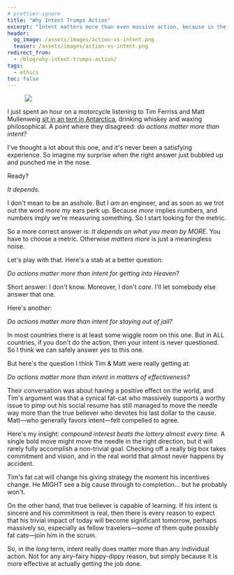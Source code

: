 ```yaml
---
# prettier-ignore
title: "Why Intent Trumps Action"
excerpt: "Intent matters more than even massive action, because in the long term it is more effective at actually getting the job done."
header:
  og_image: /assets/images/action-vs-intent.png
  teaser: /assets/images/action-vs-intent.png
redirect_from:
  - /blog/why-intent-trumps-action/
tags:
  - ethics
toc: false
---
```


<figure class="align-left drop-image">
    <img src="/assets/images/action-vs-intent.png">
</figure>

I just spent an hour on a motorcycle listening to Tim Ferriss and Matt
Mullenweig
[sit in an tent in Antarctica](https://tim.blog/2022/03/09/matt-mullenweg-antarctica/),
drinking whiskey and waxing philosophical. A point where they disagreed: _do
actions matter more than intent?_

I've thought a lot about this one, and it's never been a satisfying experience.
So imagine my surprise when the right answer just bubbled up and punched me in
the nose.

Ready?

_It depends._

I don't mean to be an asshole. But I _am_ an engineer, and as soon as we trot
out the word _more_ my ears perk up. Because _more_ implies numbers, and numbers
imply we're measuring something. So I start looking for the metric.

So a more correct answer is: _It depends on what you mean by MORE_. You have to
choose a metric. Otherwise _matters more_ is just a meaningless noise.

Let's play with that. Here's a stab at a better question:

_Do actions matter more than intent for getting into Heaven?_

Short answer: I don't know. Moreover, I don't _care_. I'll let somebody else
answer that one.

Here's another:

_Do actions matter more than intent for staying out of jail?_

In most countries there is at least some wiggle room on this one. But in ALL
countries, if you don't do the action, then your intent is never questioned. So
I think we can safely answer _yes_ to this one.

But here's the question I think Tim & Matt were really getting at:

_Do actions matter more than intent in matters of effectiveness?_

Their conversation was about having a positive effect on the world, and Tim's
argument was that a cynical fat-cat who massively supports a worthy issue to
pimp out his social resume has still managed to move the needle way more than
the true believer who devotes his last dollar to the cause. Matt&mdash;who
generally favors intent&mdash;felt compelled to agree.

Here's my insight: _compound interest beats the lottery almost every time._ A
single bold move might move the needle in the right direction, but it will
rarely fully accomplish a non-trivial goal. Checking off a really big box takes
commitment and vision, and in the real world that almost never happens by
accident.

Tim's fat cat will change his giving strategy the moment his incentives change.
He MIGHT see a big cause through to completion... but he probably won't.

On the other hand, that true believer is capable of learning. If his intent is
sincere and his commitment is real, then there is every reason to expect that
his trivial impact of today will become significant tomorrow, perhaps massively
so, especially as fellow travelers&mdash;some of them quite possibly fat
cats&mdash;join him in the scrum.

So, in the _long_ term, intent really does matter more than any individual
action. Not for any airy-fairy hippy-dippy reason, but simply because it is more
effective at actually getting the job done.
